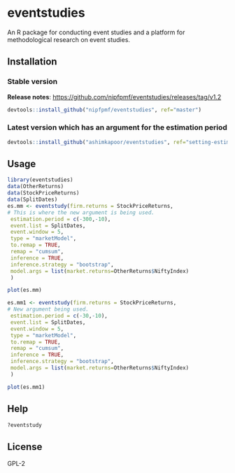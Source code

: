 # eventstudies

An R package for conducting event studies and a platform for
methodological research on event studies. 

## Installation

### Stable version
**Release notes**: https://github.com/nipfpmf/eventstudies/releases/tag/v1.2
```R
devtools::install_github("nipfpmf/eventstudies", ref="master")
```

### Latest version which has an argument for the estimation period
```R
devtools::install_github("ashimkapoor/eventstudies", ref="setting-estimation-period")
```

## Usage

```R
library(eventstudies)
data(OtherReturns)
data(StockPriceReturns)
data(SplitDates)
es.mm <- eventstudy(firm.returns = StockPriceReturns,
# This is where the new argument is being used.
 estimation.period = c(-300,-10),
 event.list = SplitDates,
 event.window = 5,
 type = "marketModel",
 to.remap = TRUE,
 remap = "cumsum",
 inference = TRUE,
 inference.strategy = "bootstrap",
 model.args = list(market.returns=OtherReturns$NiftyIndex)
 )

plot(es.mm)

es.mm1 <- eventstudy(firm.returns = StockPriceReturns,
# New argument being used.
 estimation.period = c(-30,-10),
 event.list = SplitDates,
 event.window = 5,
 type = "marketModel",
 to.remap = TRUE,
 remap = "cumsum",
 inference = TRUE,
 inference.strategy = "bootstrap",
 model.args = list(market.returns=OtherReturns$NiftyIndex)
 )

plot(es.mm1)
```

## Help
```R
?eventstudy
```


## License

GPL-2


